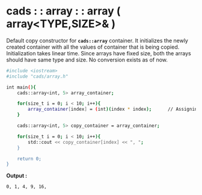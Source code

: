 # cads : : array : : array ( array<TYPE,SIZE>& )

Default copy constructor for **`cads::array`** container. It initializes the newly created container with all the values of container that is being copied.
Initialization takes linear time. Since arrays have fixed size, both the arrays should have same type and size. No conversion exists as of now.

```sh
#include <iostream>
#include "cads/array.h"

int main(){
	cads::array<int, 5> array_container;

	for(size_t i = 0; i < 10; i++){
		array_container[index] = (int)(index * index);		// Assigning value to container.
	}

	cads::array<int, 5> copy_container = array_container;

	for(size_t i = 0; i < 10; i++){
		std::cout << copy_container[index] << ", ";
	}

	return 0;
}
```

**Output :**
```sh
0, 1, 4, 9, 16,
```